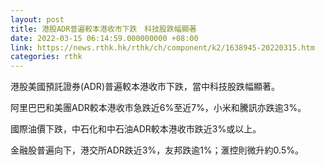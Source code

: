 ```yaml
---
layout: post
title: 港股ADR普遍較本港收市下跌　科技股跌幅顯著
date: 2022-03-15 06:14:59.000000000 +08:00
link: https://news.rthk.hk/rthk/ch/component/k2/1638945-20220315.htm
categories: rthk
---
```


港股美國預託證券(ADR)普遍較本港收市下跌，當中科技股跌幅顯著。

阿里巴巴和美團ADR較本港收市急跌近6%至近7%，小米和騰訊亦跌逾3%。

國際油價下跌，中石化和中石油ADR較本港收市跌近3%或以上。

金融股普遍向下，港交所ADR跌近3%，友邦跌逾1%；滙控則微升約0.5%。
